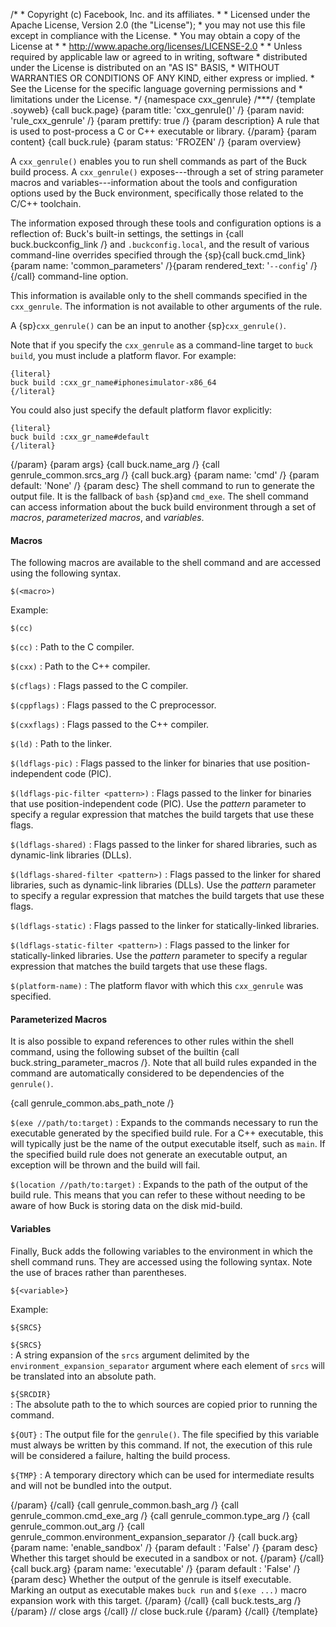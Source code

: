 /\* \* Copyright (c) Facebook, Inc. and its affiliates. \* \* Licensed
under the Apache License, Version 2.0 (the \"License\"); \* you may not
use this file except in compliance with the License. \* You may obtain a
copy of the License at \* \* http://www.apache.org/licenses/LICENSE-2.0
\* \* Unless required by applicable law or agreed to in writing,
software \* distributed under the License is distributed on an \"AS IS\"
BASIS, \* WITHOUT WARRANTIES OR CONDITIONS OF ANY KIND, either express
or implied. \* See the License for the specific language governing
permissions and \* limitations under the License. \*/ {namespace
cxx_genrule} /\*\*\*/ {template .soyweb} {call buck.page} {param title:
\'cxx_genrule()\' /} {param navid: \'rule_cxx_genrule\' /} {param
prettify: true /} {param description} A rule that is used to
post-process a C or C++ executable or library. {/param} {param content}
{call buck.rule} {param status: \'FROZEN\' /} {param overview}

A `cxx_genrule()` enables you to run shell commands as part of the Buck
build process. A `cxx_genrule()` exposes---through a set of string
parameter macros and variables---information about the tools and
configuration options used by the Buck environment, specifically those
related to the C/C++ toolchain.

The information exposed through these tools and configuration options is
a reflection of: Buck\'s built-in settings, the settings in {call
buck.buckconfig_link /} and `.buckconfig.local`, and the result of
various command-line overrides specified through the {sp}{call
buck.cmd_link}{param name: \'common_parameters\' /}{param rendered_text:
\'`--config`\' /}{/call} command-line option.

This information is available only to the shell commands specified in
the `cxx_genrule`. The information is not available to other arguments
of the rule.

A {sp}`cxx_genrule()` can be an input to another {sp}`cxx_genrule()`.

Note that if you specify the `cxx_genrule` as a command-line target to
`buck build`, you must include a platform flavor. For example:

    {literal}
    buck build :cxx_gr_name#iphonesimulator-x86_64
    {/literal}

You could also just specify the default platform flavor explicitly:

    {literal}
    buck build :cxx_gr_name#default
    {/literal}

{/param} {param args} {call buck.name_arg /} {call
genrule_common.srcs_arg /} {call buck.arg} {param name: \'cmd\' /}
{param default: \'None\' /} {param desc} The shell command to run to
generate the output file. It is the fallback of `bash` {sp}and
`cmd_exe`. The shell command can access information about the buck build
environment through a set of *macros*, *parameterized macros*, and
*variables*.

#### Macros

The following macros are available to the shell command and are accessed
using the following syntax.

    $(<macro>)

Example:

    $(cc)

`$(cc)`
:   Path to the C compiler.

`$(cxx)`
:   Path to the C++ compiler.

`$(cflags)`
:   Flags passed to the C compiler.

`$(cppflags)`
:   Flags passed to the C preprocessor.

`$(cxxflags)`
:   Flags passed to the C++ compiler.

`$(ld)`
:   Path to the linker.

`$(ldflags-pic)`
:   Flags passed to the linker for binaries that use
    position-independent code (PIC).

`$(ldflags-pic-filter <pattern>)`
:   Flags passed to the linker for binaries that use
    position-independent code (PIC). Use the *pattern* parameter to
    specify a regular expression that matches the build targets that use
    these flags.

`$(ldflags-shared)`
:   Flags passed to the linker for shared libraries, such as
    dynamic-link libraries (DLLs).

`$(ldflags-shared-filter <pattern>)`
:   Flags passed to the linker for shared libraries, such as
    dynamic-link libraries (DLLs). Use the *pattern* parameter to
    specify a regular expression that matches the build targets that use
    these flags.

`$(ldflags-static)`
:   Flags passed to the linker for statically-linked libraries.

`$(ldflags-static-filter <pattern>)`
:   Flags passed to the linker for statically-linked libraries. Use the
    *pattern* parameter to specify a regular expression that matches the
    build targets that use these flags.

`$(platform-name)`
:   The platform flavor with which this `cxx_genrule` was specified.

#### Parameterized Macros

It is also possible to expand references to other rules within the shell
command, using the following subset of the builtin {call
buck.string_parameter_macros /}. Note that all build rules expanded in
the command are automatically considered to be dependencies of the
`genrule()`.

{call genrule_common.abs_path_note /}

`$(exe //path/to:target)`
:   Expands to the commands necessary to run the executable generated by
    the specified build rule. For a C++ executable, this will typically
    just be the name of the output executable itself, such as `main`. If
    the specified build rule does not generate an executable output, an
    exception will be thrown and the build will fail.

`$(location //path/to:target)`
:   Expands to the path of the output of the build rule. This means that
    you can refer to these without needing to be aware of how Buck is
    storing data on the disk mid-build.

#### Variables

Finally, Buck adds the following variables to the environment in which
the shell command runs. They are accessed using the following syntax.
Note the use of braces rather than parentheses.

    ${<variable>}

Example:

    ${SRCS}

`${SRCS}`\
:   A string expansion of the `srcs` argument delimited by the
    `environment_expansion_separator` argument where each element of
    `srcs` will be translated into an absolute path.

`${SRCDIR}`\
:   The absolute path to the to which sources are copied prior to
    running the command.

`${OUT}`
:   The output file for the `genrule()`. The file specified by this
    variable must always be written by this command. If not, the
    execution of this rule will be considered a failure, halting the
    build process.

`${TMP}`
:   A temporary directory which can be used for intermediate results and
    will not be bundled into the output.

{/param} {/call} {call genrule_common.bash_arg /} {call
genrule_common.cmd_exe_arg /} {call genrule_common.type_arg /} {call
genrule_common.out_arg /} {call
genrule_common.environment_expansion_separator /} {call buck.arg} {param
name: \'enable_sandbox\' /} {param default : \'False\' /} {param desc}
Whether this target should be executed in a sandbox or not. {/param}
{/call} {call buck.arg} {param name: \'executable\' /} {param default :
\'False\' /} {param desc} Whether the output of the genrule is itself
executable. Marking an output as executable makes `buck run` and
`$(exe ...)` macro expansion work with this target. {/param} {/call}
{call buck.tests_arg /} {/param} // close args {/call} // close
buck.rule {/param} {/call} {/template}
